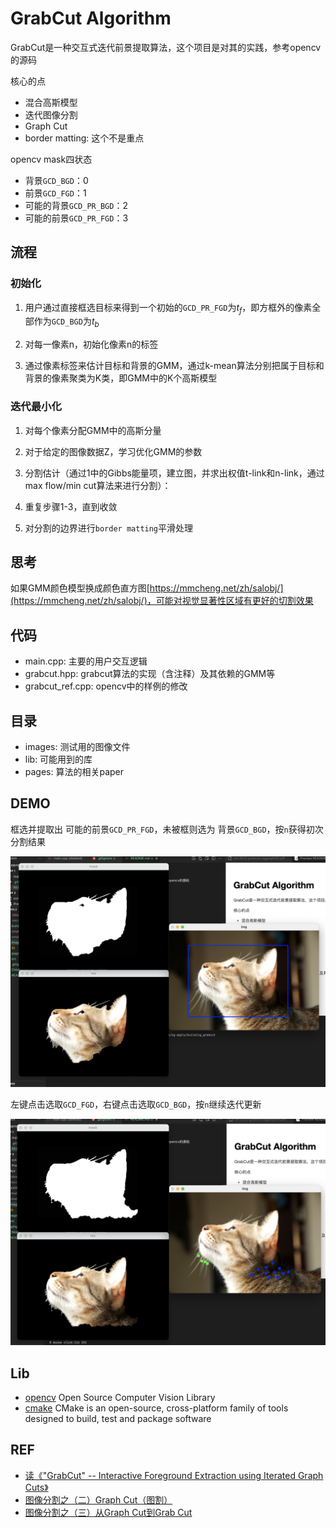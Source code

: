 # GrabCut Algorithm

GrabCut是一种交互式迭代前景提取算法，这个项目是对其的实践，参考opencv的源码

核心的点
- 混合高斯模型
- 迭代图像分割
- Graph Cut
- border matting: 这个不是重点

opencv mask四状态  
- 背景`GCD_BGD`：0  
- 前景`GCD_FGD`：1
- 可能的背景`GCD_PR_BGD`：2
- 可能的前景`GCD_PR_FGD`：3

## 流程

### 初始化

1. 用户通过直接框选目标来得到一个初始的`GCD_PR_FGD`为$t_f$，即方框外的像素全部作为`GCD_BGD`为$t_b$

2. 对每一像素n，初始化像素n的标签

3. 通过像素标签来估计目标和背景的GMM，通过k-mean算法分别把属于目标和背景的像素聚类为K类，即GMM中的K个高斯模型

### 迭代最小化

1. 对每个像素分配GMM中的高斯分量

2. 对于给定的图像数据Z，学习优化GMM的参数

3. 分割估计（通过1中的Gibbs能量项，建立图，并求出权值t-link和n-link，通过max flow/min cut算法来进行分割）：

4. 重复步骤1-3，直到收敛

5. 对分割的边界进行`border matting`平滑处理

## 思考

如果GMM颜色模型换成颜色直方图[https://mmcheng.net/zh/salobj/](https://mmcheng.net/zh/salobj/)，可能对视觉显著性区域有更好的切割效果

## 代码

* main.cpp: 主要的用户交互逻辑  
* grabcut.hpp: grabcut算法的实现（含注释）及其依赖的GMM等  
* grabcut_ref.cpp: opencv中的样例的修改  

## 目录

- images: 测试用的图像文件
- lib: 可能用到的库
- pages: 算法的相关paper

## DEMO

框选并提取出 可能的前景`GCD_PR_FGD`，未被框则选为 背景`GCD_BGD`，按`n`获得初次分割结果

![](./images/demo-1.png)

左键点击选取`GCD_FGD`，右键点击选取`GCD_BGD`，按`n`继续迭代更新

![](./images/demo-2.png)

## Lib

* [opencv](https://github.com/opencv/opencv) Open Source Computer Vision Library
* [cmake](https://cmake.org/) CMake is an open-source, cross-platform family of tools designed to build, test and package software

## REF

* [读《"GrabCut" -- Interactive Foreground Extraction using Iterated Graph Cuts》](https://zhuanlan.zhihu.com/p/20255114)
* [图像分割之（二）Graph Cut（图割）](https://blog.csdn.net/zouxy09/article/details/8532111)
* [图像分割之（三）从Graph Cut到Grab Cut
](https://blog.csdn.net/zouxy09/article/details/8534954)